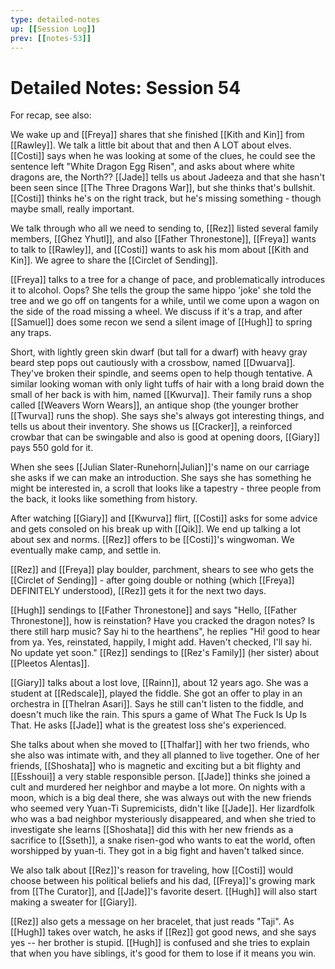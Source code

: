 ```yaml
---
type: detailed-notes
up: [[Session Log]]
prev: [[notes-53]]
---
```


# Detailed Notes: Session 54

For recap, see also:

We wake up and [[Freya]] shares that she finished [[Kith and Kin]] from [[Rawley]]. We talk a little bit about that and then A LOT about elves. [[Costi]] says when he was looking at some of the clues, he could see the sentence left "White Dragon Egg Risen", and asks about where white dragons are, the North?? [[Jade]] tells us about Jadeeza and that she hasn't been seen since [[The Three Dragons War]], but she thinks that's bullshit. [[Costi]] thinks he's on the right track, but he's missing something - though maybe small, really important. 

We talk through who all we need to sending to, [[Rez]] listed several family members, [[Ghez Yhutl]], and also [[Father Thronestone]], [[Freya]] wants to talk to [[Rawley]], and [[Costi]] wants to ask his mom about [[Kith and Kin]]. We agree to share the [[Circlet of Sending]].

[[Freya]] talks to a tree for a change of pace, and problematically introduces it to alcohol. Oops? She tells the group the same hippo 'joke' she told the tree and we go off on tangents for a while, until we come upon a wagon on the side of the road missing a wheel. We discuss if it's a trap, and after [[Samuel]] does some recon we send a silent image of [[Hugh]] to spring any traps.

Short, with lightly green skin dwarf (but tall for a dwarf) with heavy gray beard step pops out cautiously with a crossbow, named [[Dwuarva]]. They've broken their spindle, and seems open to help though tentative. A similar looking woman with only light tuffs of hair with a long braid down the small of her back is with him, named [[Kwurva]]. Their family runs a shop called [[Weavers Worn Wears]], an antique shop (the younger brother [[Twurva]] runs the shop). She says she's always got interesting things, and tells us about their inventory. She shows us [[Cracker]], a reinforced crowbar that can be swingable and also is good at opening doors, [[Giary]] pays 550 gold for it. 

When she sees [[Julian Slater-Runehorn|Julian]]'s name on our carriage she asks if we can make an introduction. She says she has something he might be interested in, a scroll that looks like a tapestry - three people from the back, it looks like something from history. 

After watching [[Giary]] and [[Kwurva]] flirt, [[Costi]] asks for some advice and gets consoled on his break up with [[Qik]]. We end up talking a lot about sex and norms. [[Rez]] offers to be [[Costi]]'s wingwoman. We eventually make camp, and settle in. 

[[Rez]] and [[Freya]] play boulder, parchment, shears to see who gets the [[Circlet of Sending]] - after going double or nothing (which [[Freya]] DEFINITELY understood), [[Rez]] gets it for the next two days. 

[[Hugh]] sendings to [[Father Thronestone]] and says "Hello, [[Father Thronestone]], how is reinstation? Have you cracked the dragon notes? Is there still harp music? Say hi to the hearthens", he replies "Hi! good to hear from ya. Yes, reinstated, happily, I might add. Haven't checked, I'll say hi. No update yet soon." [[Rez]] sendings to [[Rez's Family]] (her sister) about [[Pleetos Alentas]]. 

[[Giary]] talks about a lost love, [[Rainn]], about 12 years ago. She was a student at [[Redscale]], played the fiddle. She got an offer to play in an orchestra in [[Thelran Asari]]. Says he still can't listen to the fiddle, and doesn't much like the rain. This spurs a game of What The Fuck Is Up Is That. He asks [[Jade]] what is the greatest loss she's experienced.

She talks about when she moved to [[Thalfar]] with her two friends, who she also was intimate with, and they all planned to live together. One of her friends, [[Shoshata]] who is magnetic and exciting but a bit flighty and [[Esshoui]] a very stable responsible person. [[Jade]] thinks she joined a cult and murdered her neighbor and maybe a lot more. On nights with a moon, which is a big deal there, she was always out with the new friends who seemed very Yuan-Ti Supremicists, didn't like [[Jade]]. Her lizardfolk who was a bad neighbor mysteriously disappeared, and when she tried to investigate she learns [[Shoshata]] did this with her new friends as a sacrifice to [[Sseth]], a snake risen-god who wants to eat the world, often worshipped by yuan-ti. They got in a big fight and haven't talked since. 

We also talk about [[Rez]]'s reason for traveling, how [[Costi]] would choose between his political beliefs and his dad, [[Freya]]'s growing mark from [[The Curator]], and [[Jade]]'s favorite desert. [[Hugh]] will also start making a sweater for [[Giary]].

[[Rez]] also gets a message on her bracelet, that just reads "Taji". As [[Hugh]] takes over watch, he asks if [[Rez]] got good news, and she says yes -- her brother is stupid. [[Hugh]] is confused and she tries to explain that when you have siblings, it's good for them to lose if it means you win. 

